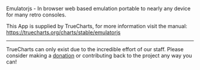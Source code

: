 Emulatorjs - In browser web based emulation portable to nearly any device for many retro consoles.

This App is supplied by TrueCharts, for more information visit the manual: https://truecharts.org/charts/stable/emulatorjs

---

TrueCharts can only exist due to the incredible effort of our staff.
Please consider making a [donation](https://truecharts.org/docs/about/sponsor) or contributing back to the project any way you can!
